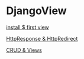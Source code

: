 # DjangoView
[install $ first view](https://github.com/faizanrizvi/DjangoView/tree/3963ebe030186ca964136ad9f0c31774734a1a68)

[HttpResponse & HttpRedirect](https://github.com/faizanrizvi/DjangoView/tree/8ed33f4985a471d0707c775c3f1c8300398083b2)

[CRUD & Views](https://github.com/faizanrizvi/DjangoView/tree/43f76a59472d5d96e1fca71a51a6d6d01e071d5a)
